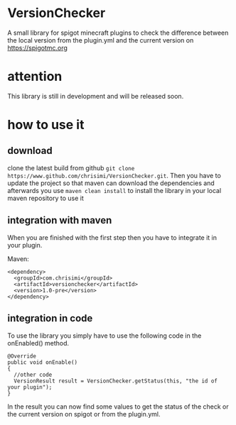 # VersionChecker
A small library for spigot minecraft plugins to check the difference between the local version from the plugin.yml and the current version on https://spigotmc.org

# attention
This library is still in development and will be released soon.

# how to use it

## download 
clone the latest build from github `git clone https://www.github.com/chrisimi/VersionChecker.git`. Then you have to update the project so that maven can download the dependencies and afterwards you use `maven clean install` to install the library in your local maven repository to use it

## integration with maven
When you are finished with the first step then you have to integrate it in your plugin.

Maven:
```
<dependency>
  <groupId>com.chrisimi</groupId>
  <artifactId>versionchecker</artifactId>
  <version>1.0-pre</version>
</dependency>
```

## integration in code

To use the library you simply have to use the following code in the onEnabled() method.

```
@Override
public void onEnable()
{
  //other code
  VersionResult result = VersionChecker.getStatus(this, "the id of your plugin");
}
```

In the result you can now find some values to get the status of the check or the current version on spigot or from the plugin.yml.
